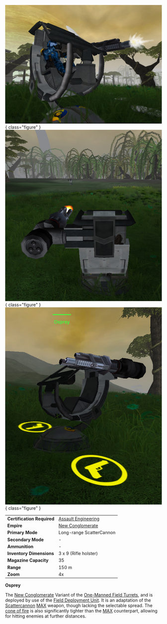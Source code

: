 ![Deployable Turret](../images/OspreyFront.jpg){ class="figure" }
![Deployable Turret](../images/OspreyRear.jpg){ class="figure" }
![Deployable Turret](../images/OspreySide.jpg){ class="figure" }

|                            |                                                                 |
| -------------------------- | --------------------------------------------------------------- |
| **Certification Required** | [Assault Engineering](../certifications/Assault_Engineering.md) |
| **Empire**                 | [New Conglomerate](../etc/New_Conglomerate.md)                  |
| **Primary Mode**           | Long-range ScatterCannon                                        |
| **Secondary Mode**         | \-                                                              |
| **Ammunition**             | \-                                                              |
| **Inventory Dimensions**   | 3 x 9 (Rifle holster)                                           |
| **Magazine Capacity**      | 35                                                              |
| **Range**                  | 150 m                                                           |
| **Zoom**                   | 4x                                                              |

**Osprey**

The [New Conglomerate](../etc/New_Conglomerate.md) Variant of the
[One-Manned Field Turrets](One-Manned_Field_Turret.md), and is
deployed by use of the [Field Deployment Unit](Field_Deployment_Unit.md). It is
an adaptation of the [Scattercannon](../items/Scattercannon.md)
[MAX](../items/Mechanized_Assault_Exo-Suit.md) weapon, though lacking the
selectable spread. The [cone of fire](../terminology/Cone_of_fire.md) is also
significantly tighter than the [MAX](../items/Mechanized_Assault_Exo-Suit.md)
counterpart, allowing for hitting enemies at further distances.


